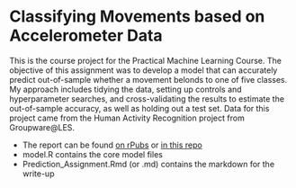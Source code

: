 # Classifying Movements based on Accelerometer Data
This is the course project for the Practical Machine Learning Course. The objective of this assignment was to develop a model that can accurately predict out-of-sample whether a movement belonds to one of five classes. My approach includes tidying the data, setting up controls and hyperparameter searches, and cross-validating the results to estimate the out-of-sample accuracy, as well as holding out a test set. Data for this project came from the Human Activity Recognition project from Groupware@LES.

* The report can be found [on rPubs](https://rpubs.com/noesis/Prediction_Assignment) or [in this repo](https://github.com/asherzafar/coursera-practical-machine-learning/blob/master/Prediction_Assignment.md) 
* model.R contains the core model files
* Prediction_Assignment.Rmd (or .md) contains the markdown for the write-up
